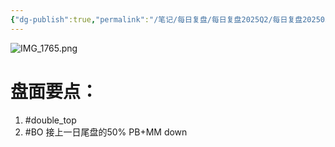 ```yaml
---
{"dg-publish":true,"permalink":"/笔记/每日复盘/每日复盘2025Q2/每日复盘202505/20250509（歇）/"}
---
```


![IMG_1765.png](/img/user/%E5%9B%BE%E7%89%87%E5%AD%98%E6%94%BE%E5%9C%B0/IMG_1765.png)
# 盘面要点：
1. #double_top
2. #BO 接上一日尾盘的50% PB+MM down